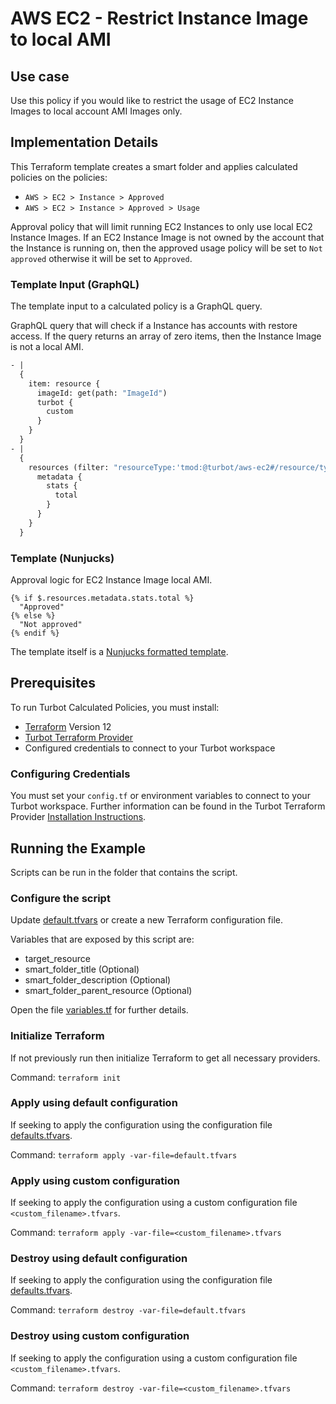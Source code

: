 # AWS EC2 - Restrict Instance Image to local AMI

## Use case

Use this policy if you would like to restrict the usage of EC2 Instance Images to local account AMI Images only.

## Implementation Details

This Terraform template creates a smart folder and applies calculated policies on the policies:

- `AWS > EC2 > Instance > Approved`
- `AWS > EC2 > Instance > Approved > Usage`

Approval policy that will limit running EC2 Instances to only use local EC2 Instance Images.
If an EC2 Instance Image is not owned by the account that the Instance is running on, then the approved usage
policy will be set to `Not approved` otherwise it will be set to `Approved`.

### Template Input (GraphQL)

The template input to a calculated policy is a GraphQL query.

GraphQL query that will check if a Instance has accounts with restore access.
If the query returns an array of zero items, then the Instance Image is not a local AMI.

```graphql
- |
  {
    item: resource {
      imageId: get(path: "ImageId")
      turbot {
        custom
      }
    }
  }
- |
  {
    resources (filter: "resourceType:'tmod:@turbot/aws-ec2#/resource/types/Ami' $.ImageId:'{{$.item.imageId}}' $.OwnerId:'{{$.item.turbot.custom.aws.accountId}}'") {
      metadata {
        stats {
          total
        }
      }
    }
  }
```

### Template (Nunjucks)

Approval logic for EC2 Instance Image local AMI.

```nunjucks
{% if $.resources.metadata.stats.total %}
  "Approved"
{% else %}
  "Not approved"
{% endif %}
```

The template itself is a [Nunjucks formatted template](https://mozilla.github.io/nunjucks/templating.html).

## Prerequisites

To run Turbot Calculated Policies, you must install:

- [Terraform](https://www.terraform.io) Version 12
- [Turbot Terraform Provider](https://turbot.com/v5/docs/reference/terraform/provider)
- Configured credentials to connect to your Turbot workspace

### Configuring Credentials

You must set your `config.tf` or environment variables to connect to your Turbot workspace.
Further information can be found in the Turbot Terraform Provider [Installation Instructions](https://turbot.com/v5/docs/reference/terraform/provider).

## Running the Example

Scripts can be run in the folder that contains the script.

### Configure the script

Update [default.tfvars](default.tfvars) or create a new Terraform configuration file.

Variables that are exposed by this script are:

- target_resource
- smart_folder_title (Optional)
- smart_folder_description (Optional)
- smart_folder_parent_resource (Optional)

Open the file [variables.tf](variables.tf) for further details.

### Initialize Terraform

If not previously run then initialize Terraform to get all necessary providers.

Command: `terraform init`

### Apply using default configuration

If seeking to apply the configuration using the configuration file [defaults.tfvars](defaults.tfvars).

Command: `terraform apply -var-file=default.tfvars`

### Apply using custom configuration

If seeking to apply the configuration using a custom configuration file `<custom_filename>.tfvars`.

Command: `terraform apply -var-file=<custom_filename>.tfvars`

### Destroy using default configuration

If seeking to apply the configuration using the configuration file [defaults.tfvars](defaults.tfvars).

Command: `terraform destroy -var-file=default.tfvars`

### Destroy using custom configuration

If seeking to apply the configuration using a custom configuration file `<custom_filename>.tfvars`.

Command: `terraform destroy -var-file=<custom_filename>.tfvars`
